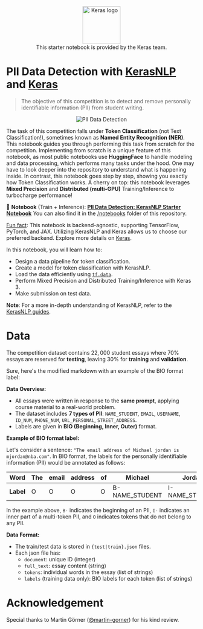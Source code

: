 <div align="center"><img src="https://keras.io/img/logo-small.png" alt="Keras logo" width="100"><br/>
This starter notebook is provided by the Keras team.</div>

# PII Data Detection with [KerasNLP](https://github.com/keras-team/keras-nlp) and [Keras](https://github.com/keras-team/keras)

> The objective of this competition is to detect and remove personally identifiable information (PII) from student writing.

<div align="center">
    <img src="https://i.ibb.co/3stPB0t/pii-data-detection.jpg" alt="PII Data Detection">
</div>

The task of this competition falls under **Token Classification** (not Text Classification!), sometimes known as **Named Entity Recognition (NER)**. This notebook guides you through performing this task from scratch for the competition. Implementing from scratch is a unique feature of this notebook, as most public notebooks use **HuggingFace** to handle modeling and data processing, which performs many tasks under the hood. One may have to look deeper into the repository to understand what is happening inside. In contrast, this notebook goes step by step, showing you exactly how Token Classification works. A cherry on top: this notebook leverages **Mixed Precision** and **Distributed (multi-GPU)** Training/Inference to turbocharge performance!

🔗 **Notebook** (Train + Inference): [**PII Data Detection: KerasNLP Starter Notebook**](https://www.kaggle.com/code/awsaf49/pii-data-detection-kerasnlp-starter-notebook) You can also find it in the [/notebooks](./notebooks) folder of this repository.

<u>Fun fact</u>: This notebook is backend-agnostic, supporting TensorFlow, PyTorch, and JAX. Utilizing KerasNLP and Keras allows us to choose our preferred backend. Explore more details on [Keras](https://keras.io/keras_3/).

In this notebook, you will learn how to:

- Design a data pipeline for token classification.
- Create a model for token classification with KerasNLP.
- Load the data efficiently using [`tf.data`](https://www.tensorflow.org/guide/data).
- Perform Mixed Precision and Distributed Training/Inference with Keras 3.
- Make submission on test data.

**Note**: For a more in-depth understanding of KerasNLP, refer to the [KerasNLP guides](https://keras.io/keras_nlp/).


# Data

The competition dataset contains $22,000$ student essays where $70\%$ essays are reserved for **testing**, leaving $30\%$ for **training** and **validation**.

Sure, here's the modified markdown with an example of the BIO format label:

**Data Overview:**

* All essays were written in response to the **same prompt**, applying course material to a real-world problem.
* The dataset includes **7 types of PII**: `NAME_STUDENT`, `EMAIL`, `USERNAME`, `ID_NUM`, `PHONE_NUM`, `URL_PERSONAL`, `STREET_ADDRESS`.
* Labels are given in **BIO (Beginning, Inner, Outer)** format.

**Example of BIO format label:**

Let's consider a sentence: `"The email address of Michael jordan is mjordan@nba.com"`. In BIO format, the labels for the personally identifiable information (PII) would be annotated as follows:

| **Word** | The | email | address | of | Michael | Jordan | is | mjordan@nba.com |
|----------|-----|-------|---------|----|---------|--------|----|----------------|
| **Label** | O   | O     | O       | O  | B-NAME_STUDENT | I-NAME_STUDENT | O  | B-EMAIL        |

In the example above, `B-` indicates the beginning of an PII, `I-` indicates an inner part of a multi-token PII, and `O` indicates tokens that do not belong to any PII.

**Data Format:**

* The train/test data is stored in `{test|train}.json` files.
* Each json file has:
    * `document`: unique ID (integer)
    * `full_text`: essay content (string)
    * `tokens`: individual words in the essay (list of strings)
    * `labels` (training data only): BIO labels for each token (list of strings)

# Acknowledgement
Special thanks to Martin Görner ([@martin-gorner](https://github.com/martin-gorner)) for his kind review.
